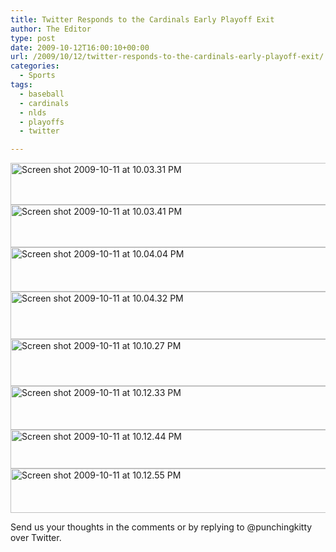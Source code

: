```yaml
---
title: Twitter Responds to the Cardinals Early Playoff Exit
author: The Editor
type: post
date: 2009-10-12T16:00:10+00:00
url: /2009/10/12/twitter-responds-to-the-cardinals-early-playoff-exit/
categories:
  - Sports
tags:
  - baseball
  - cardinals
  - nlds
  - playoffs
  - twitter

---
```

[<img class="aligncenter size-full wp-image-1956" title="Screen shot 2009-10-11 at 10.03.31 PM" src="http://punchingkitty.com/wp-content/uploads/2009/10/Screen-shot-2009-10-11-at-10.03.31-PM.png" alt="Screen shot 2009-10-11 at 10.03.31 PM" width="600" height="67" srcset="http://media.punchingkitty.com/wordpress/2009/10/Screen-shot-2009-10-11-at-10.03.31-PM.png 600w, http://media.punchingkitty.com/wordpress/2009/10/Screen-shot-2009-10-11-at-10.03.31-PM-300x33.png 300w" sizes="(max-width: 600px) 100vw, 600px" />][1][<img class="aligncenter size-full wp-image-1957" title="Screen shot 2009-10-11 at 10.03.41 PM" src="http://punchingkitty.com/wp-content/uploads/2009/10/Screen-shot-2009-10-11-at-10.03.41-PM.png" alt="Screen shot 2009-10-11 at 10.03.41 PM" width="596" height="68" srcset="http://media.punchingkitty.com/wordpress/2009/10/Screen-shot-2009-10-11-at-10.03.41-PM.png 596w, http://media.punchingkitty.com/wordpress/2009/10/Screen-shot-2009-10-11-at-10.03.41-PM-300x34.png 300w" sizes="(max-width: 596px) 100vw, 596px" />][2][<img class="aligncenter size-full wp-image-1958" title="Screen shot 2009-10-11 at 10.04.04 PM" src="http://punchingkitty.com/wp-content/uploads/2009/10/Screen-shot-2009-10-11-at-10.04.04-PM.png" alt="Screen shot 2009-10-11 at 10.04.04 PM" width="596" height="71" srcset="http://media.punchingkitty.com/wordpress/2009/10/Screen-shot-2009-10-11-at-10.04.04-PM.png 596w, http://media.punchingkitty.com/wordpress/2009/10/Screen-shot-2009-10-11-at-10.04.04-PM-300x35.png 300w" sizes="(max-width: 596px) 100vw, 596px" />][3][<img class="aligncenter size-full wp-image-1959" title="Screen shot 2009-10-11 at 10.04.32 PM" src="http://punchingkitty.com/wp-content/uploads/2009/10/Screen-shot-2009-10-11-at-10.04.32-PM.png" alt="Screen shot 2009-10-11 at 10.04.32 PM" width="596" height="76" srcset="http://media.punchingkitty.com/wordpress/2009/10/Screen-shot-2009-10-11-at-10.04.32-PM.png 596w, http://media.punchingkitty.com/wordpress/2009/10/Screen-shot-2009-10-11-at-10.04.32-PM-300x38.png 300w" sizes="(max-width: 596px) 100vw, 596px" />][4][<img class="aligncenter size-full wp-image-1960" title="Screen shot 2009-10-11 at 10.10.27 PM" src="http://punchingkitty.com/wp-content/uploads/2009/10/Screen-shot-2009-10-11-at-10.10.27-PM.png" alt="Screen shot 2009-10-11 at 10.10.27 PM" width="598" height="75" srcset="http://media.punchingkitty.com/wordpress/2009/10/Screen-shot-2009-10-11-at-10.10.27-PM.png 598w, http://media.punchingkitty.com/wordpress/2009/10/Screen-shot-2009-10-11-at-10.10.27-PM-300x37.png 300w" sizes="(max-width: 598px) 100vw, 598px" />][5][<img class="aligncenter size-full wp-image-1961" title="Screen shot 2009-10-11 at 10.12.33 PM" src="http://punchingkitty.com/wp-content/uploads/2009/10/Screen-shot-2009-10-11-at-10.12.33-PM.png" alt="Screen shot 2009-10-11 at 10.12.33 PM" width="593" height="70" srcset="http://media.punchingkitty.com/wordpress/2009/10/Screen-shot-2009-10-11-at-10.12.33-PM.png 593w, http://media.punchingkitty.com/wordpress/2009/10/Screen-shot-2009-10-11-at-10.12.33-PM-300x35.png 300w" sizes="(max-width: 593px) 100vw, 593px" />][6][<img class="aligncenter size-full wp-image-1962" title="Screen shot 2009-10-11 at 10.12.44 PM" src="http://punchingkitty.com/wp-content/uploads/2009/10/Screen-shot-2009-10-11-at-10.12.44-PM.png" alt="Screen shot 2009-10-11 at 10.12.44 PM" width="598" height="62" srcset="http://media.punchingkitty.com/wordpress/2009/10/Screen-shot-2009-10-11-at-10.12.44-PM.png 598w, http://media.punchingkitty.com/wordpress/2009/10/Screen-shot-2009-10-11-at-10.12.44-PM-300x31.png 300w" sizes="(max-width: 598px) 100vw, 598px" />][7][<img class="aligncenter size-full wp-image-1963" title="Screen shot 2009-10-11 at 10.12.55 PM" src="http://punchingkitty.com/wp-content/uploads/2009/10/Screen-shot-2009-10-11-at-10.12.55-PM.png" alt="Screen shot 2009-10-11 at 10.12.55 PM" width="594" height="71" srcset="http://media.punchingkitty.com/wordpress/2009/10/Screen-shot-2009-10-11-at-10.12.55-PM.png 594w, http://media.punchingkitty.com/wordpress/2009/10/Screen-shot-2009-10-11-at-10.12.55-PM-300x35.png 300w" sizes="(max-width: 594px) 100vw, 594px" />][8]

Send us your thoughts in the comments or by replying to @punchingkitty over Twitter.

 [1]: http://punchingkitty.com/wp-content/uploads/2009/10/Screen-shot-2009-10-11-at-10.03.31-PM.png
 [2]: http://punchingkitty.com/wp-content/uploads/2009/10/Screen-shot-2009-10-11-at-10.03.41-PM.png
 [3]: http://punchingkitty.com/wp-content/uploads/2009/10/Screen-shot-2009-10-11-at-10.04.04-PM.png
 [4]: http://punchingkitty.com/wp-content/uploads/2009/10/Screen-shot-2009-10-11-at-10.04.32-PM.png
 [5]: http://punchingkitty.com/wp-content/uploads/2009/10/Screen-shot-2009-10-11-at-10.10.27-PM.png
 [6]: http://punchingkitty.com/wp-content/uploads/2009/10/Screen-shot-2009-10-11-at-10.12.33-PM.png
 [7]: http://punchingkitty.com/wp-content/uploads/2009/10/Screen-shot-2009-10-11-at-10.12.44-PM.png
 [8]: http://punchingkitty.com/wp-content/uploads/2009/10/Screen-shot-2009-10-11-at-10.12.55-PM.png